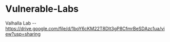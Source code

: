 # Vulnerable-Labs

Valhalla Lab -- https://drive.google.com/file/d/1boY6cKM22T8Dlt3gP8CfmrBeSDAzc1ua/view?usp=sharing
